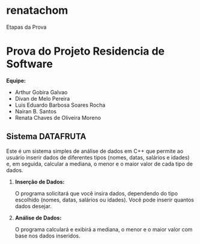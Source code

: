 # renatachom
Etapas da Prova

# Prova do Projeto Residencia de Software

**Equipe:** 
- Arthur Gobira Galvao
- Divan de Melo Pereira
- Luis Eduardo Barbosa Soares Rocha
- Nairan B. Santos
- Renata Chaves de Oliveira Moreno

## Sistema DATAFRUTA

Este é um sistema simples de análise de dados em C++ que permite ao usuário inserir dados de diferentes tipos (nomes, datas, salários e idades) e, em seguida, calcular a mediana, o menor e o maior valor de cada tipo de dados.

1. **Inserção de Dados:**

    O programa solicitará que você insira dados, dependendo do tipo escolhido (nomes, datas, salários ou idades). Você pode inserir quantos dados desejar.

2. **Análise de Dados:**

    O programa calculará e exibirá a mediana, o menor e o maior valor com base nos dados inseridos.

